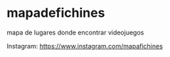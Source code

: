 # mapadefichines
 mapa de lugares donde encontrar videojuegos
 
 Instagram:
 https://www.instagram.com/mapafichines
